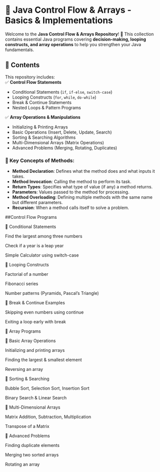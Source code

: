 # 🚀 Java Control Flow & Arrays - Basics & Implementations  

Welcome to the **Java Control Flow & Arrays Repository**! 🎯 This collection contains essential Java programs covering **decision-making, looping constructs, and array operations** to help you strengthen your Java fundamentals.  

## 📌 Contents  
This repository includes:  
✅ **Control Flow Statements**  
   - Conditional Statements (`if`, `if-else`, `switch-case`)  
   - Looping Constructs (`for`, `while`, `do-while`)  
   - Break & Continue Statements  
   - Nested Loops & Pattern Programs  

✅ **Array Operations & Manipulations**  
   - Initializing & Printing Arrays  
   - Basic Operations (Insert, Delete, Update, Search)  
   - Sorting & Searching Algorithms  
   - Multi-Dimensional Arrays (Matrix Operations)  
   - Advanced Problems (Merging, Rotating, Duplicates)
### 🔹 Key Concepts of Methods:

- **Method Declaration**: Defines what the method does and what inputs it takes.
- **Method Invocation**: Calling the method to perform its task.
- **Return Types**: Specifies what type of value (if any) a method returns.
- **Parameters**: Values passed to the method for processing.
- **Method Overloading**: Defining multiple methods with the same name but different parameters.
- **Recursion**: When a method calls itself to solve a problem. 
 
 ##Control Flow Programs

🔹 Conditional Statements

Find the largest among three numbers

Check if a year is a leap year

Simple Calculator using switch-case

🔹 Looping Constructs

Factorial of a number

Fibonacci series

Number patterns (Pyramids, Pascal’s Triangle)

🔹 Break & Continue Examples

Skipping even numbers using continue

Exiting a loop early with break

🔢 Array Programs

🔹 Basic Array Operations

Initializing and printing arrays

Finding the largest & smallest element

Reversing an array

🔹 Sorting & Searching

Bubble Sort, Selection Sort, Insertion Sort

Binary Search & Linear Search

🔹 Multi-Dimensional Arrays

Matrix Addition, Subtraction, Multiplication

Transpose of a Matrix

🔹 Advanced Problems

Finding duplicate elements

Merging two sorted arrays

Rotating an array
